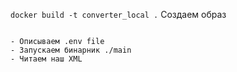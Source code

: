``` docker build -t converter_local . ``` Создаем образ 
``` docker run -v /your_local_path:/app -ti converter_local go build main.go

- Описываем .env file 
- Запускаем бинарник ./main
- Читаем наш XML